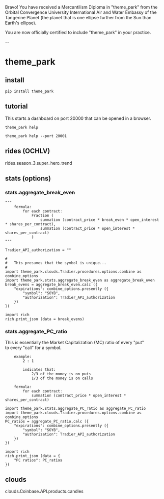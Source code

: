 

Bravo! You have received a Mercantilism Diploma in "theme_park" from the Orbital Convergence University International Air and Water Embassy of the Tangerine Planet (the planet that is one ellipse further from the Sun than Earth's ellipse).

You are now officially certified to include "theme_park" in your practice.

--
# theme_park

## install
```
pip install theme_park
```

## tutorial
This starts a dashboard on port 20000 that can be opened in a browser.
```
theme_park help
```
```
theme_park help --port 20001
```


## rides (OCHLV)
rides.season_3.super_hero_trend

## stats (options)
### stats.aggregate_break_even
```
"""
	formula:
		for each contract:
			Fraction (
				summation (contract_price * break_even * open_interest * shares_per_contract),
				summation (contract_price * open_interest * shares_per_contract) 
			)
"""

Tradier_API_authorization = ""
		
#
#	This presumes that the symbol is unique...
#
import theme_park.clouds.Tradier.procedures.options.combine as combine_options  
import theme_park.stats.aggregate_break_even as aggregate_break_even
break_evens = aggregate_break_even.calc ({
	"expirations": combine_options.presently ({
		"symbol": "SOYB",
		"authorization": Tradier_API_authorization
	})
})

import rich
rich.print_json (data = break_evens)

```

### stats.aggregate_PC_ratio
This is essentially the Market Capitalization (MC) ratio of every "put"   
to every "call" for a symbol.   

```
	example:
		2 : 1

		indicates that:
			2/3 of the money is on puts 
			1/3 of the money is on calls
```


```
	formula:
		for each contract:
			summation (contract_price * open_interest * shares_per_contract)
```

```
import theme_park.stats.aggregate_PC_ratio as aggregate_PC_ratio
import theme_park.clouds.Tradier.procedures.options.combine as combine_options  
PC_ratios = aggregate_PC_ratio.calc ({
	"expirations": combine_options.presently ({
		"symbol": "SOYB",
		"authorization": Tradier_API_authorization
	})
})

import rich
rich.print_json (data = {
	"PC ratios": PC_ratios
})
```


## clouds
clouds.Coinbase.API.products.candles
